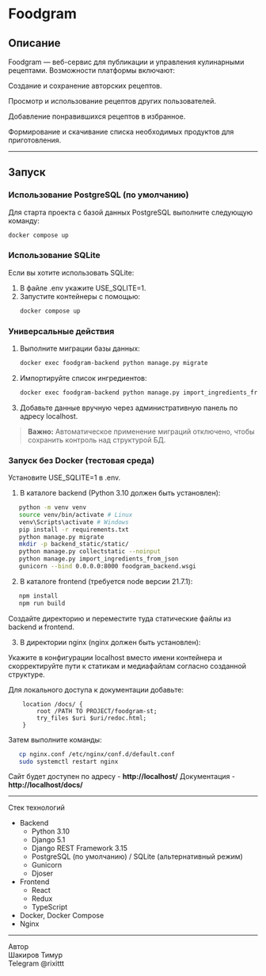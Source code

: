 # Foodgram

## Описание
Foodgram — веб-сервис для публикации и управления кулинарными рецептами. Возможности платформы включают:

Создание и сохранение авторских рецептов.

Просмотр и использование рецептов других пользователей.

Добавление понравившихся рецептов в избранное.

Формирование и скачивание списка необходимых продуктов для приготовления.

---

## Запуск

### Использование PostgreSQL (по умолчанию)
Для старта проекта с базой данных PostgreSQL выполните следующую команду:
```bash
docker compose up
```

### Использование SQLite
Если вы хотите использовать SQLite:

1. В файле .env укажите USE_SQLITE=1.
2. Запустите контейнеры с помощью:
   ```bash
   docker compose up
   ```

### Универсальные действия
1. Выполните миграции базы данных:
   ```bash
   docker exec foodgram-backend python manage.py migrate
   ```
2. Импортируйте список ингредиентов:
   ```bash
   docker exec foodgram-backend python manage.py import_ingredients_from_json
   ```
3. Добавьте данные вручную через административную панель по адресу localhost.
   
> **Важно:** Автоматическое применение миграций отключено, чтобы сохранить контроль над структурой БД.

### Запуск без Docker (тестовая среда)

Установите USE_SQLITE=1 в .env.

1. В каталоге backend (Python 3.10 должен быть установлен):
```bash
   python -m venv venv
   source venv/bin/activate # Linux
   venv\Scripts\activate # Windows
   pip install -r requirements.txt
   python manage.py migrate
   mkdir -p backend_static/static/
   python manage.py collectstatic --noinput
   python manage.py import_ingredients_from_json
   gunicorn --bind 0.0.0.0:8000 foodgram_backend.wsgi
```

2. В каталоге frontend (требуется node версии 21.7.1):
```bash
   npm install
   npm run build
```
Создайте директорию и переместите туда статические файлы из backend и frontend. 

3. В директории nginx (nginx должен быть установлен):

Укажите в конфигурации localhost вместо имени контейнера и 
скорректируйте пути к статикам и медиафайлам согласно созданной структуре.

Для локального доступа к документации добавьте:

```
    location /docs/ {
        root /PATH TO PROJECT/foodgram-st;
        try_files $uri $uri/redoc.html;
    }
```

Затем выполните команды:

```bash
   cp nginx.conf /etc/nginx/conf.d/default.conf
   sudo systemctl restart nginx 
```

Сайт будет доступен по адресу - **http://localhost/**
Документация - **http://localhost/docs/**

---

Стек технологий
- Backend
  - Python 3.10
  - Django 5.1
  - Django REST Framework 3.15
  - PostgreSQL (по умолчанию) / SQLite (альтернативный режим)
  - Gunicorn
  - Djoser
- Frontend
  - React
  - Redux
  - TypeScript
- Docker, Docker Compose
- Nginx

---

Автор<br>
Шакиров Тимур<br>
Telegram @rixittt<br>
